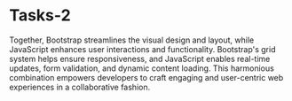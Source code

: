 # Tasks-2
Together, Bootstrap streamlines the visual design and layout, while JavaScript enhances user interactions and functionality. Bootstrap's grid system helps ensure responsiveness, and JavaScript enables real-time updates, form validation, and dynamic content loading. This harmonious combination empowers developers to craft engaging and user-centric web experiences in a collaborative fashion.
